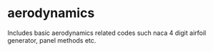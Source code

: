 # aerodynamics
Includes basic aerodynamics related codes such naca 4 digit airfoil generator, panel methods etc.

